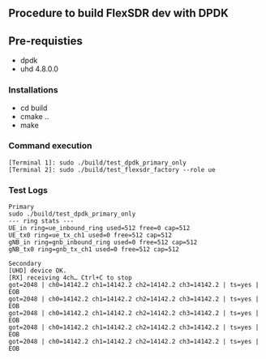 ## Procedure to build FlexSDR dev with DPDK

## Pre-requisties
- dpdk
- uhd 4.8.0.0

### Installations
- cd build
- cmake ..
- make

### Command execution
```
[Terminal 1]: sudo ./build/test_dpdk_primary_only
[Terminal 2]: sudo ./build/test_flexsdr_factory --role ue
```

### Test Logs
```
Primary
sudo ./build/test_dpdk_primary_only 
--- ring stats --- 
UE_in ring=ue_inbound_ring used=512 free=0 cap=512 
UE_tx0 ring=ue_tx_ch1 used=0 free=512 cap=512
gNB_in ring=gnb_inbound_ring used=0 free=512 cap=512 
gNB_tx0 ring=gnb_tx_ch1 used=0 free=512 cap=512

Secondary
[UHD] device OK.
[RX] receiving 4ch… Ctrl+C to stop
got=2048 | ch0=14142.2 ch1=14142.2 ch2=14142.2 ch3=14142.2 | ts=yes | EOB
got=2048 | ch0=14142.2 ch1=14142.2 ch2=14142.2 ch3=14142.2 | ts=yes | EOB
got=2048 | ch0=14142.2 ch1=14142.2 ch2=14142.2 ch3=14142.2 | ts=yes | EOB
got=2048 | ch0=14142.2 ch1=14142.2 ch2=14142.2 ch3=14142.2 | ts=yes | EOB
got=2048 | ch0=14142.2 ch1=14142.2 ch2=14142.2 ch3=14142.2 | ts=yes | EOB
```




